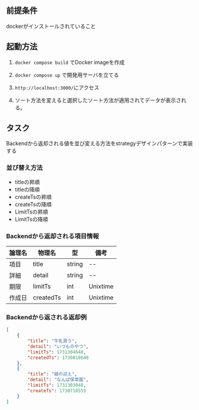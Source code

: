 ## 前提条件

dockerがインストールされていること

## 起動方法

1. `docker compose build` でDocker imageを作成

2. `docker compose up` で開発用サーバを立てる

3. `http://localhost:3000/`にアクセス

4. ソート方法を変えると選択したソート方法が適用されてデータが表示される。

## タスク

Backendから返却される値を並び変える方法をstrategyデザインパターンで実装する

### 並び替え方法
- titleの昇順
- titleの降順
- createTsの昇順
- createTsの降順
- LimitTsの昇順
- LimitTsの降順

### Backendから返却される項目情報

| 論理名 | 物理名 | 型 | 備考 |
| ---- | ---- | ---- | ---- |
| 項目 | title | string | -- |
| 詳細 | detail | string | -- |
| 期限 | limitTs | int | Unixtime |
| 作成日 | createdTs | int | Unixtime |


### Backendから返される返却例

```json
[
    {
        "title": "牛乳買う",
        "detail": "いつものやつ",
        "limitTs": 1731304648,
        "createdTs": 1730818648
    },
    {
        "title": "娘の迎え",
        "detail": "なんば保育園",
        "limitTs": 1731303048,
        "createTs": 1730718555
    }
]
```
